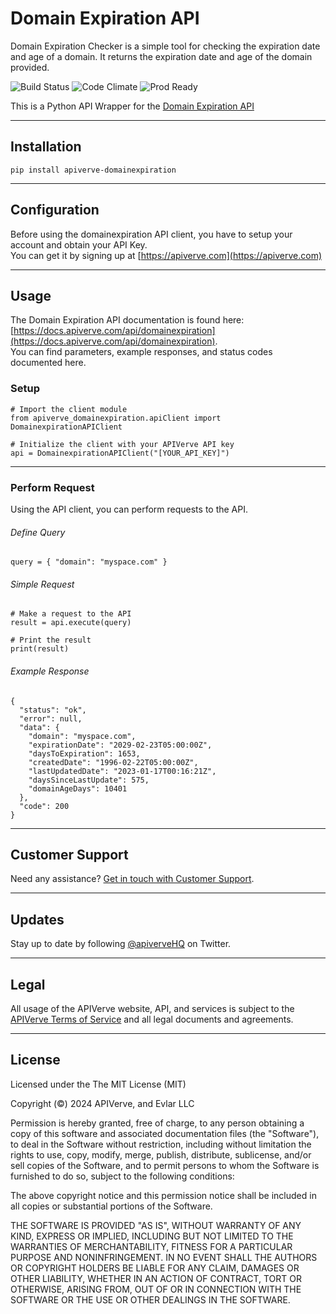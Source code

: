 Domain Expiration API
============

Domain Expiration Checker is a simple tool for checking the expiration date and age of a domain. It returns the expiration date and age of the domain provided.

![Build Status](https://img.shields.io/badge/build-passing-green)
![Code Climate](https://img.shields.io/badge/maintainability-B-purple)
![Prod Ready](https://img.shields.io/badge/production-ready-blue)

This is a Python API Wrapper for the [Domain Expiration API](https://apiverve.com/marketplace/api/domainexpiration)

---

## Installation
	pip install apiverve-domainexpiration

---

## Configuration

Before using the domainexpiration API client, you have to setup your account and obtain your API Key.  
You can get it by signing up at [https://apiverve.com](https://apiverve.com)

---

## Usage

The Domain Expiration API documentation is found here: [https://docs.apiverve.com/api/domainexpiration](https://docs.apiverve.com/api/domainexpiration).  
You can find parameters, example responses, and status codes documented here.

### Setup

```
# Import the client module
from apiverve_domainexpiration.apiClient import DomainexpirationAPIClient

# Initialize the client with your APIVerve API key
api = DomainexpirationAPIClient("[YOUR_API_KEY]")
```

---


### Perform Request
Using the API client, you can perform requests to the API.

###### Define Query

```
query = { "domain": "myspace.com" }
```

###### Simple Request

```
# Make a request to the API
result = api.execute(query)

# Print the result
print(result)
```

###### Example Response

```
{
  "status": "ok",
  "error": null,
  "data": {
    "domain": "myspace.com",
    "expirationDate": "2029-02-23T05:00:00Z",
    "daysToExpiration": 1653,
    "createdDate": "1996-02-22T05:00:00Z",
    "lastUpdatedDate": "2023-01-17T00:16:21Z",
    "daysSinceLastUpdate": 575,
    "domainAgeDays": 10401
  },
  "code": 200
}
```

---

## Customer Support

Need any assistance? [Get in touch with Customer Support](https://apiverve.com/contact).

---

## Updates
Stay up to date by following [@apiverveHQ](https://twitter.com/apiverveHQ) on Twitter.

---

## Legal

All usage of the APIVerve website, API, and services is subject to the [APIVerve Terms of Service](https://apiverve.com/terms) and all legal documents and agreements.

---

## License
Licensed under the The MIT License (MIT)

Copyright (&copy;) 2024 APIVerve, and Evlar LLC

Permission is hereby granted, free of charge, to any person obtaining a copy of this software and associated documentation files (the "Software"), to deal in the Software without restriction, including without limitation the rights to use, copy, modify, merge, publish, distribute, sublicense, and/or sell copies of the Software, and to permit persons to whom the Software is furnished to do so, subject to the following conditions:

The above copyright notice and this permission notice shall be included in all copies or substantial portions of the Software.

THE SOFTWARE IS PROVIDED "AS IS", WITHOUT WARRANTY OF ANY KIND, EXPRESS OR IMPLIED, INCLUDING BUT NOT LIMITED TO THE WARRANTIES OF MERCHANTABILITY, FITNESS FOR A PARTICULAR PURPOSE AND NONINFRINGEMENT. IN NO EVENT SHALL THE AUTHORS OR COPYRIGHT HOLDERS BE LIABLE FOR ANY CLAIM, DAMAGES OR OTHER LIABILITY, WHETHER IN AN ACTION OF CONTRACT, TORT OR OTHERWISE, ARISING FROM, OUT OF OR IN CONNECTION WITH THE SOFTWARE OR THE USE OR OTHER DEALINGS IN THE SOFTWARE.